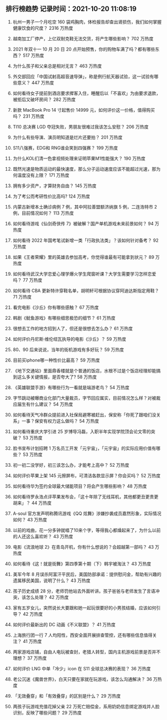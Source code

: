 
## 排行榜趋势 记录时间：2021-10-20 11:08:19
  
  1. 杭州一男子一个月吃空 160 袋鸡胸肉，体检报告却查出肾损伤，我们如何掌握健康饮食的尺度？ 2316 万热度
    
  2. 越南加工厂停产，上亿双耐克鞋无法交货，将产生哪些影响？ 702 万热度
    
  3. 2021 年双十一 10 月 20 日 20 点开始预售，你的购物车满了吗？都有哪些东西？ 517 万热度
    
  4. 为什么孩子和父亲总是相对无言？ 463 万热度
    
  5. 外交部回应「中国试射高超音速导弹」，称是例行航天器试验，这一试验有哪些意义？ 447 万热度
    
  6. 如何看待女子提前到酒店要求撵客入住，睡醒后以「不喜欢」为由要求退款，被拒后又破坏房间？ 282 万热度
    
  7. 新款 MacBook Pro 14 寸起售价 14999 元，如何评价这一价格，值得购买吗？ 231 万热度
    
  8. TI10 总决赛 LGD 夺冠失败，男朋友很难过我该怎么安慰？ 206 万热度
    
  9. 为什么有些导演、演员明知道是烂片还要拍？ 201 万热度
    
  10. S11八强赛，EDG和 RNG谁会笑到四强赛？ 199 万热度
    
  11. 为什么KOL们清一色拿视频处理来证明苹果M1性能强大？ 190 万热度
    
  12. 既然光速是物质运动的最快速度，那么分子运动速度应该不能超过光速，那为何温度没有上限？ 171 万热度
    
  13. 拥有多少资产，才算财务自由？ 145 万热度
    
  14. 为了考公而考研性价比高吗? 124 万热度
    
  15. 内蒙古新增本土确诊病例 7 例，其中阿拉善盟额济纳旗 5 例，二连浩特市 2 例，目前情况如何？ 113 万热度
    
  16. 如何看待游戏《仙剑奇侠传 7》被破解？国产单机游戏未来前景如何？ 94 万热度
    
  17. 如何看待 2022 年国考笔试新增一类「行政执法类」？该如何针对备考？ 92 万热度
    
  18. 如果《王者荣耀》里的英雄去参加高考，你觉得谁最有可能拿到状元？ 89 万热度
    
  19. 如何看待武汉大学恋爱心理学爆火学生爬窗听课？大学生需要学习怎样恋爱吗？ 77 万热度
    
  20. 如何看待 CBA 更新特许穿鞋名单，胡明轩可根据协议穿阿迪达斯指定用鞋？ 71 万热度
    
  21. 看完电影《沙丘》你有哪些感触？ 67 万热度
    
  22. 韩剧《鱿鱼游戏》有哪些细思极恐的细节？ 61 万热度
    
  23. 很想去工作的地方招到人了，但还是很想去怎么办？ 61 万热度
    
  24. 如何评价丹尼斯·维伦纽瓦执导的电影《沙丘》？ 59 万热度
    
  25. 80、90 后来说说，当年的街机游戏有多好玩？ 59 万热度
    
  26. 目前买iphone哪一种性价比最高？ 59 万热度
    
  27. 《地下交通站》里面鼎香楼就是个普通的饭店，水根不过是个饭店经理却能搞到这么多关键情报，是否夸大了? 58 万热度
    
  28. 《英雄联盟手游》有哪些行为一看就是端游老鸟？ 54 万热度
    
  29. 字节跳动被曝商业化部门大量裁员，字节回应属实，目前情况怎么样？对被裁应届生有什么建议？ 54 万热度
    
  30. 如何看待天气冷群众提前进入社保局避寒被赶出，保安称「你死了跟咱们没关系」一事？保安有权力这么做吗？ 54 万热度
    
  31. 如何看待重庆大学引进 25 岁博导冯磊，入职半年实现学院顶会论文零的突破？ 53 万热度
    
  32. 脸书宣布计划招聘 1 万名员工开发「元宇宙」，「元宇宙」的实际应用价值有哪些？ 53 万热度
    
  33. 初一初二没学好，初三该怎么办，才能考上高中？ 52 万热度
    
  34. 如何评价苹果上架 145 元擦屏布，可清洁各款显示屏？你会买吗？ 52 万热度
    
  35. 如何看待华为签约全球最大储能项目？将会产生哪些影响？ 48 万热度
    
  36. 如何看待罗永浩点评苹果发布会，「这十年除了无线耳机，其他都更丑更贵更胡来」？ 44 万热度
    
  37. A-soul 官方发声明称腾讯游戏《QQ 炫舞》涉嫌抄袭成员嘉然形象，实际情况如何？ 43 万热度
    
  38. 以前的戏曲，花一分多钟就唱了10来个字，等得我心都燥起来了，为什么以前的人还这么喜欢听？ 43 万热度
    
  39. 电影《流浪地球 2》在青岛开机，你有什么想说的？会超越第一部吗？ 43 万热度
    
  40. 如何看待《这！就是街舞》第四季第十期（下）韩宇被淘汰？ 43 万热度
    
  41. 美军今年 8 月误杀阿富汗平民后，美国防部承诺：提供慰问金，帮助有兴趣的遗属移民美国，说明了什么？ 43 万热度
    
  42. 孩子历史成绩 28 分，老师罚他站去外面听讲。孩子爸爸与老师发生了言语冲突，该怎么处理？ 42 万热度
    
  43. 家有五岁女儿，突然说长大要跟和她一起玩很要好的小男孩结婚，应该如何引导？ 42 万热度
    
  44. 如何评价最新出的 DC 动画《不义联盟》？ 41 万热度
    
  45. 上海旅行团一行 7 人均阳性，西安全面开展排查管控，还有哪些信息值得关注？ 41 万热度
    
  46. 两家游戏店铺，自由人电玩被查封，老猎人转型，国内主机游戏前景是否并不理想？ 37 万热度
    
  47. 如何评价 LNG 中单「冷少」icon 在 S11 全球总决赛的表现？ 36 万热度
    
  48. 老公沉迷《魔兽世界》，白天只要在家就在玩游戏，该怎么沟通解决？ 36 万热度
    
  49. 「无效叠穿」和「有效叠穿」的区别是什么？ 29 万热度
    
  50. 两孩子玩游戏充值花掉父亲 22 万死亡赔偿金，系用奶奶信息绑定游戏并人脸识别，反映了哪些问题？ 29 万热度
    